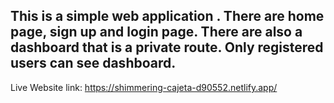 ## This is a simple web application . There are home page, sign up and login page. There are also a dashboard that is a private route. Only registered users can see dashboard.

Live Website link: https://shimmering-cajeta-d90552.netlify.app/